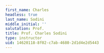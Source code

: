 ```yaml
---
first_name: Charles
headless: true
last_name: Sodini
middle_initial: ''
salutation: Prof.
title: Prof. Charles Sodini
type: instructor
uid: 14620118-8f02-c7ab-4680-2d1d4e2d5443
---
```

